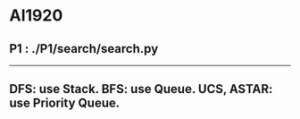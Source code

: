 # AI1920
## P1 : ./P1/search/search.py
---
DFS: use Stack.
BFS: use Queue. 
UCS, ASTAR: use Priority Queue.
---
